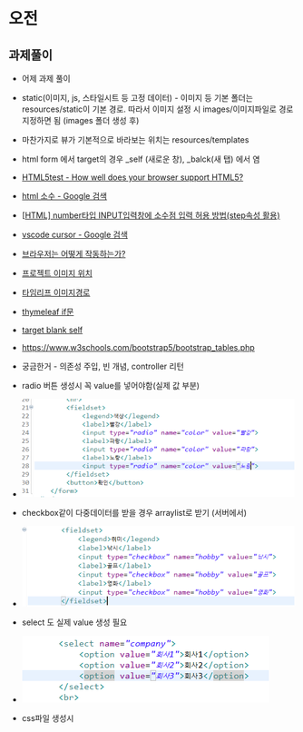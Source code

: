 # 오전



## 과제풀이

- 어제 과제 풀이

- static(이미지, js, 스타일시트 등 고정 데이터) - 이미지 등 기본 폴더는 resources/static이 기본 경로.
  따라서 이미지 설정 시 images/이미지파일로 경로 지정하면 됨 (images 폴더 생성 후)
- 마찬가지로 뷰가 기본적으로 바라보는 위치는 resources/templates

- html form 에서 target의 경우 _self (새로운 창),  _balck(새 탭) 에서 염



- [HTML5test - How well does your browser support HTML5?](https://html5test.com/)

- [html 소수 - Google 검색](https://www.google.com/search?q=html+소수&sca_esv=02f67723ec48d2b9&ei=ku0FaMm1A4-y0-kPhLDP4AM&ved=0ahUKEwjJxqeix-iMAxUP2TQHHQTYEzwQ4dUDCBA&uact=5&oq=html+소수&gs_lp=Egxnd3Mtd2l6LXNlcnAiC2h0bWwg7IaM7IiYMgUQABiABDIEEAAYHjIEEAAYHjIEEAAYHjIEEAAYHjIFEAAY7wUyCBAAGKIEGIkFMgUQABjvBUjhCFC3BVioB3ADeAGQAQGYAXigAb0DqgEDMC40uAEDyAEA-AEBmAIFoAL7AcICChAAGLADGNYEGEeYAwCIBgGQBgqSBwMzLjKgB5gTsgcDMC4yuAftAQ&sclient=gws-wiz-serp)

- [[HTML\] number타입 INPUT입력창에 소수점 입력 허용 방법(step속성 활용)](https://curryyou.tistory.com/220)

- [vscode cursor - Google 검색](https://www.google.com/search?q=vscode+cursor&oq=vscode+cursor&gs_lcrp=EgRlZGdlKgkIABBFGDkYgAQyCQgAEEUYORiABDIHCAEQABiABDIHCAIQABiABDIHCAMQABiABDIHCAQQABiABDIHCAUQABiABDIHCAYQABiABDIHCAcQABiABNIBCDMyNzFqMGo0qAIAsAIB&sourceid=chrome&ie=UTF-8)

- [브라우저는 어떻게 작동하는가?](https://d2.naver.com/helloworld/59361)

- [프로젝트 이미지 위치](https://www.google.com/search?q=%ED%94%84%EB%A1%9C%EC%A0%9D%ED%8A%B8+%EC%9D%B4%EB%AF%B8%EC%A7%80+%EC%9C%84%EC%B9%98&oq=%ED%94%84%EB%A1%9C%EC%A0%9D%ED%8A%B8+%EC%9D%B4%EB%AF%B8%EC%A7%80+%EC%9C%84%EC%B9%98&gs_lcrp=EgZjaHJvbWUyBggAEEUYOTIHCAEQIRigATIHCAIQIRigATIHCAMQIRigAdIBCDYxNDhqMWo3qAIAsAIA&sourceid=chrome&ie=UTF-8)
- [타임리프 이미지경로](https://www.google.com/search?q=%ED%83%80%EC%9E%84+%EB%A6%AC%ED%94%84+%EC%9D%B4%EB%AF%B8%EC%A7%80+%EA%B2%BD%EB%A1%9C&sca_esv=722f758a1a99b9f3&ei=NwQGaN_CNbLk2roPwP3i8QU&oq=%EC%9D%B4%EB%AF%B8%EC%A7%80+%EA%B2%BD%EB%A1%9C&gs_lp=Egxnd3Mtd2l6LXNlcnAaAhgCIhDsnbTrr7jsp4Ag6rK966GcKgIICDIGEAAYBxgeMgYQABgHGB4yBhAAGAcYHjIGEAAYBxgeMgYQABgHGB4yBhAAGAcYHjIGEAAYBxgeMgYQABgHGB4yBhAAGAcYHjIGEAAYBxgeSIBPUNIgWMk8cAh4AJABAZgBeaAB4QyqAQQxLjE0uAEByAEA-AEBmAIRoAK3CKgCBMICChAAGLADGNYEGEfCAgsQABiABBixAxiDAcICDhAuGIAEGLEDGNEDGMcBwgIHEC4YgAQYCsICERAuGIAEGLEDGNEDGIMBGMcBwgIdEAAYgAQYtAIY1AMY5QIYtwMYigUY6gIYigPYAQHCAgsQLhiABBixAxiDAcICBBAAGAPCAg4QABiABBixAxiDARiLA8ICBxAAGAMYiwPCAhQQLhiABBixAxiDARioAxiaAxiLA8ICCBAAGIAEGLEDwgIXEAAYgAQYsQMYgwEYpgMY-AUYqAMYiwPCAhoQLhiABBixAxiDARimAxioAxiaAxiLAxibA8ICCBAuGIAEGLEDwgIKEAAYgAQYQxiKBcICBRAAGIAEwgIIEAAYgAQYiwPCAg0QABiABBhDGIoFGIsDwgIEEAAYHsICBhAAGAUYHsICBxAAGIAEGA3CAgYQABgNGB7CAggQABgFGA0YHpgDAvEF5M5x6VNTN9CIBgGQBgq6BgQIARgHkgcDOC45oAe7lAGyBwMwLjm4B5kI&sclient=gws-wiz-serp)
- [thymeleaf if문](https://www.google.com/search?q=thymeleaf+if+%EB%AC%B8&sca_esv=2d77d5a7ae89fe5c&ei=YwEGaKSsNs7h2roPw8qbyQ8&ved=0ahUKEwjk6dmV2uiMAxXOsFYBHUPlJvkQ4dUDCBA&uact=5&oq=thymeleaf+if+%EB%AC%B8&gs_lp=Egxnd3Mtd2l6LXNlcnAiEHRoeW1lbGVhZiBpZiDrrLgyBRAAGIAEMgQQABgeMgUQABjvBTIIEAAYgAQYogRIyRpQmg1Y1xhwBHgAkAEAmAGFAaAB5waqAQMyLja4AQPIAQD4AQGYAgugApUGwgIKEAAYsAMY1gQYR8ICChAAGIAEGEMYigXCAgYQABgIGB6YAwCIBgGQBgqSBwM1LjagB9cjsgcDMS42uAf_BQ&sclient=gws-wiz-serp)

- [target blank self](https://www.google.com/search?q=target+blank+self&oq=target+blank&gs_lcrp=EgZjaHJvbWUqBwgBEAAYgAQyBggAEEUYOTIHCAEQABiABDIJCAIQABgKGIAEMgcIAxAAGIAEMgkIBBAAGAoYgAQyCggFEAAYxwMYgAQyCQgGEAAYChiABDIHCAcQABiABDIHCAgQABiABDIJCAkQABgKGIAE0gEINzU4N2oxajeoAgCwAgA&sourceid=chrome&ie=UTF-8)
- https://www.w3schools.com/bootstrap5/bootstrap_tables.php



- 궁금한거 - 의존성 주입, 빈 개념, controller 리턴



- radio 버튼 생성시 꼭 value를 넣어야함(실제 값 부분)
- ![image-20250422103156567](API성능최적화_2일차.assets/image-20250422103156567.png)
- checkbox같이 다중데이터를 받을 경우 arraylist로 받기 (서버에서)
- ![image-20250422103555498](API성능최적화_2일차.assets/image-20250422103555498.png)
- select 도 실제 value 생성 필요
- ![image-20250422103813596](API성능최적화_2일차.assets/image-20250422103813596.png)



- css파일 생성시 <style> 태그 사용하면 안됨
- ![image-20250422104902472](API성능최적화_2일차.assets/image-20250422104902472.png)



## JPA



- ORM
- JPA - 자바 표준 인터페이스
- Hibernate - JPA의 대표적인 구현체 (다른 구현체도 존재함, 자주 사용됨)

- ![image-20250422111603723](API성능최적화_2일차.assets/image-20250422111603723.png)



- ```properties
  spring.application.name=jpatest
  # if source code changed, then auto restart server
  spring.devtools.restart.enabled=true
  # change server port
  server.port=8090
  
  # thymeleaf setting
  spring.thymeleaf.prefix=classpath:/templates/
  spring.thymeleaf.suffix=.html
  # no cache
  spring.thymeleaf.cache=false
  
  # DB setting 
  spring.datasource.url=jdbc:h2:file:./data/testdb
  # DB driver
  spring.datasource.driver-class-name=org.h2.Driver
  spring.datasource.username=sa
  spring.datasource.password=1234
  # H2 DB schema check This URL or Using DBeaver for check Schema
  spring.h2.console.enabled=true
  spring.h2.console.path=/h2-console
  
  # JPA setting platform 중요
  spring.jpa.database-platform=org.hibernate.dialect.H2Dialect
  # jpa sql문 보여줌
  spring.jpa.show-sql=true
  # 반드시 세팅 - 안할경우 기본값 none (아무것도 안함)
  # update - 테이블 구조 변경이나 재시작시 기존 테이블 있으면 보존 or 수정, 없으면 생성
  # create - 서버 실행시 테이블 매번 새로 생성(기존 데이터 유지 X)
  spring.jpa.hibernate.ddl-auto=update
  # hibernate sql 자동 세팅 보기 좋게 표기, 주석표기
  spring.jpa.properties.hibernate.format_sql=true 
  spring.jpa.properties.hibernate.use_sql_comments=true
  ```

- 



# 오후



## JPA 이어서

- model에서 Entity로 자동 매핑

- ```java
  package com.example.jpatest.model;
  
  import jakarta.persistence.Entity;
  import jakarta.persistence.GeneratedValue;
  import jakarta.persistence.GenerationType;
  import jakarta.persistence.Id;
  import lombok.AllArgsConstructor;
  import lombok.Getter;
  import lombok.NoArgsConstructor;
  import lombok.Setter;
  
  // Entity 테이블과 바로 매핑 (없으면 자동 생성)
  @Entity
  @Getter
  @Setter
  @NoArgsConstructor
  @AllArgsConstructor
  public class Person {
  	// 행을 구분하는 PK 반드시 필요 (테이블 생성을 위해) 별도 구분자가 없을 경우 row 갯수 마다 자동 증가하는 ID를 키로 쓰면 됨	
  	@Id
  	@GeneratedValue(strategy = GenerationType.IDENTITY)
  	private Long id;
  	
  	private String name;
  	private int age;
  }
  
  ```

- repository 만들때 상속받아서 인터페이스로 만듬

- ```java
  package com.example.jpatest.repository;
  
  import org.springframework.data.jpa.repository.JpaRepository;
  import org.springframework.stereotype.Repository;
  
  import com.example.jpatest.model.Person;
  
  @Repository
  // Person 모델(테이블)을 사용하는 키(id) long 타입을 기반으로 한 Jpa 기본 구현체를 상속받아 신규 인터페이스 생성
  public interface PersonRepository extends JpaRepository<Person, Long>{
  
  }
  
  ```

- service 생성

- ```java
  package com.example.jpatest.service;
  
  import org.springframework.beans.factory.annotation.Autowired;
  import org.springframework.stereotype.Service;
  
  import com.example.jpatest.model.Person;
  import com.example.jpatest.repository.PersonRepository;
  
  @Service
  public class PersonService {
  	@Autowired
  	private PersonRepository personRepository;
  	
  	// 테이블 row 숫자
  	public Long PersonCount() {
  		Long nCnt = personRepository.count();
  		return nCnt;
  	}
  	
  	// insert
  	public Long insertPerson(String name, int age) {
  		Long bCnt = personRepository.count();
  		// save 함수는 별도의 변경된 갯수 리턴이 없으므로 cnt를 통해 반영 된 갯수 확인해야함 
  		personRepository.save(new Person(null, name, age));
  		Long aCnt = personRepository.count();
  		return aCnt - bCnt;
  	}
  }
  ```

- controller 생성

- ```java
  package com.example.jpatest.controller;
  
  import org.springframework.beans.factory.annotation.Autowired;
  import org.springframework.stereotype.Controller;
  import org.springframework.ui.Model;
  import org.springframework.web.bind.annotation.GetMapping;
  
  import com.example.jpatest.service.PersonService;
  
  @Controller
  public class UserController {
  	
  	@Autowired
  	PersonService personService;
  	
  	@GetMapping
  	public String index(Model model) {
  		return "index";
  	}
  	
  	@GetMapping("/insert")
  	public String insert(Model model) {
  		Long nCnt;
  		nCnt = personService.insertPerson("홍길동", 20);
  		model.addAttribute("result", nCnt+"추가됨");
  		return "insertview";
  	}
  }
  ```

- Hibernate 작동 결과

- ```sql
  Hibernate: 
      /* select
          count(*) 
      from
          Person x */ select
              count(*) 
          from
              person p1_0
  Hibernate: 
      /* insert for
          com.example.jpatest.model.Person */insert 
      into
          person (age, name, id) 
      values
          (?, ?, default)
  Hibernate: 
      /* select
          count(*) 
      from
          Person x */ select
              count(*) 
          from
              person p1_0
  
  ```



- select 결과

- ```java
  Hibernate: 
      /* <criteria> */ select
          p1_0.id,
          p1_0.age,
          p1_0.name 
      from
          person p1_0
  ```



- 기본 repository 인터페이스에서 find는 findById 외에는 커스터마이징을 하여 사용해야함(특정 이름, 특정 나이 등등)

- JPQL을 통해 직접 쿼리 작성도 가능

- ```java
  package com.example.jpatest.repository;
  
  import java.util.List;
  
  import org.springframework.data.jpa.repository.JpaRepository;
  import org.springframework.data.jpa.repository.Query;
  import org.springframework.data.repository.query.Param;
  import org.springframework.stereotype.Repository;
  
  import com.example.jpatest.model.Person;
  
  @Repository
  // Person 모델(테이블)을 사용하는 키(id) long 타입을 기반으로 한 Jpa 기본 구현체를 상속받아 신규 인터페이스 생성
  public interface PersonRepository extends JpaRepository<Person, Long>{
  	// findBy는 꼭 값을 1개만 리턴하므로 PK로 1개만 구분 할수 있도록 해야함
  	// findByName (특정 이름을 기준으로 한 find 함수 만들기) 인터페이스 이므로 함수는 자동 생성됨
  	// 구현체를 별도로 만들지 않아도 해당 이름을 기반으로 jpa가 자동으로 쿼리 생성. 그러므로 변수명을 만드는게 상당히 중요함 (이름 구조 대로 쿼리를 만들기 때문에)
  	// 메서드 이름 기반 쿼리생성 find + By + Name
  	// select * from person where name=?
  	// findByAgeGreaterThan = select * from person where age>?
  	// findByNameAndAge = select * from person where name=? and age = ?
  	// findByNameOrAge = select * from person where name=? or age = ?
  	// findByNameLike = where name like ?
  	// findByAgeBetween(int start, int end) = where age between start and end 
  	// findByAgeIn = where age in(?)
  	// findAllByName = 
  	// findAllByOrderByNameAsc
  	Person findByName(String name);
  	
  	// JPQL을 사용한 문법 alias 필수, 변수는 :붙임
  	@Query("SELECT p FROM Person p WHERE p.age = :age OR p.name = :name") // SELECT * FROM Person WHERE p.age = ? OR p.name = ?
  	List<Person> getByAgeOrName(@Param("age") int age, @Param("name") String name);
  }
  
  ```



## REST api

- ![image-20250422150920277](API성능최적화_2일차.assets/image-20250422150920277.png)



- 웹의 자원(Resource)을 URL로 표현하고 행위(Action)는 HTTP 메서드(GET, POST, PUT, DELETE 등)로 구분하는 방식



- PostMapping의 경우 요청데이터가 body에 담아오므로 @RequestBody를 사용해야함

- ```java
  package com.example.resttest.controller;
  
  import java.util.List;
  
  import org.springframework.beans.factory.annotation.Autowired;
  import org.springframework.web.bind.annotation.GetMapping;
  import org.springframework.web.bind.annotation.PostMapping;
  import org.springframework.web.bind.annotation.RequestBody;
  import org.springframework.web.bind.annotation.RequestMapping;
  import org.springframework.web.bind.annotation.RestController;
  
  import com.example.resttest.model.Person;
  import com.example.resttest.service.PersonService;
  
  @RestController
  @RequestMapping("api/persons") // REST controller 
  public class PersonController {
  	
  	@Autowired
  	PersonService personService;
  	
  	@GetMapping
  	public List<Person> getAllPersons(){
  		return personService.getAllPersons();
  	}
  	
  	@PostMapping // Post는 요청데이터가 Body에 담아오므로 RequestBody를 사용
  	public Person insertPerson(@RequestBody Person person) {
  		return personService.savePerson(person);
  	}
  }
  ```

- ```sh
  curl -X POST http://localhost:8080/api/persons \ 
       -H "Content-Type: application/json" \
       -d '{"name": "홍길동", "age": 30}'
  ```

- 화면에서 데이터를 RequestBody에 맞게 보내주려면 json으로 보내줘야함 (ajax 통신으로 진행)

- json으로 통신하는 이유(경량이라서) - 서로 경량이 데이터 주고받기 가볍고 용이함

- postman을 통한 api 테스트
- ![image-20250422161615156](API성능최적화_2일차.assets/image-20250422161615156.png)



- Restful 의 경우 json 객체로 주고받음 (List 객체라도 나중에 보낼 때는 json임)
- ![image-20250422161900984](API성능최적화_2일차.assets/image-20250422161900984.png)



- ajax(asynchronous javascript and xml) - js를 활용한 비동기 통신

- 최근의 방식 - SPA (최초 요청만 html 리턴, 이후에는 ajax를 통해 json을 받으면 클라이언트에서 동적으로 변경)

- ajax 예시 (바닐라 js)

- ```html
  <!DOCTYPE html>
  <html>
  <head>
  <meta charset="UTF-8">
  <title>Insert title here</title>
  	<script>
  		function callperson(){
  			// JS ajax 통신
  			// obj 예시 = [{"name":"aaa", "age":20}]
  			fetch("/api/persons")
  			.then(res => res.json()) // 서버에서 보내는 res는 문자열임 그래서 response 객체(위의 obj 같이옴)에 데이터 부분을 json 객체로 변환
  			.then(data => renderTable(data)) // 위의 res.json() = data라는 임시 이름의 promise 객체를 반환하므로 해당 데이터를 담아서 함수 실행
  		}
  		function renderTable(data){
  			tbody = document.getElementById("useTableBody")
  			tbody.innerHTML = '' // 기존에 데이터 있으면 초기화 (클리어)
  			console.log(data)
  			for(n of data){
  				console.log(n)
  			}
  		}
  
  	</script>
  </head>
  <body>
  	<h1>person data</h1>
  	<button onclick="callperson()">확인</button>
  	<table>
  		<thead>
  			<tr><th>이름</th><th>나이</th></tr>
  		</thead>
  		<tbody id="useTableBody">
  		</tbody>
  	</table>
  </body>
  </html>
  ```

- ![image-20250422164737005](API성능최적화_2일차.assets/image-20250422164737005.png)

- js 내 변수 매핑은 `(백틱)으로 사용
